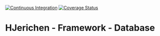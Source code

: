 [![Continuous Integration](https://github.com/hjerichen/framework.database/workflows/Continuous%20Integration/badge.svg?branch=master)](https://github.com/hjerichen/framework.graphql/actions)
[![Coverage Status](https://coveralls.io/repos/github/hjerichen/framework.database/badge.svg?branch=master&service=github)](https://coveralls.io/github/hjerichen/framework.graphql?branch=master)

# HJerichen - Framework - Database